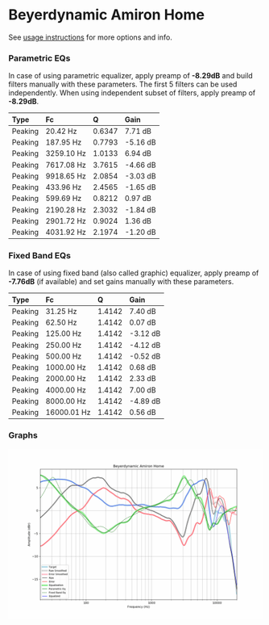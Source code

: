 # Beyerdynamic Amiron Home
See [usage instructions](https://github.com/jaakkopasanen/AutoEq#usage) for more options and info.

### Parametric EQs
In case of using parametric equalizer, apply preamp of **-8.29dB** and build filters manually
with these parameters. The first 5 filters can be used independently.
When using independent subset of filters, apply preamp of **-8.29dB**.

| Type    | Fc         |      Q | Gain     |
|:--------|:-----------|:-------|:---------|
| Peaking | 20.42 Hz   | 0.6347 | 7.71 dB  |
| Peaking | 187.95 Hz  | 0.7793 | -5.16 dB |
| Peaking | 3259.10 Hz | 1.0133 | 6.94 dB  |
| Peaking | 7617.08 Hz | 3.7615 | -4.66 dB |
| Peaking | 9918.65 Hz | 2.0854 | -3.03 dB |
| Peaking | 433.96 Hz  | 2.4565 | -1.65 dB |
| Peaking | 599.69 Hz  | 0.8212 | 0.97 dB  |
| Peaking | 2190.28 Hz | 2.3032 | -1.84 dB |
| Peaking | 2901.72 Hz | 0.9024 | 1.36 dB  |
| Peaking | 4031.92 Hz | 2.1974 | -1.20 dB |

### Fixed Band EQs
In case of using fixed band (also called graphic) equalizer, apply preamp of **-7.76dB**
(if available) and set gains manually with these parameters.

| Type    | Fc          |      Q | Gain     |
|:--------|:------------|:-------|:---------|
| Peaking | 31.25 Hz    | 1.4142 | 7.40 dB  |
| Peaking | 62.50 Hz    | 1.4142 | 0.07 dB  |
| Peaking | 125.00 Hz   | 1.4142 | -3.12 dB |
| Peaking | 250.00 Hz   | 1.4142 | -4.12 dB |
| Peaking | 500.00 Hz   | 1.4142 | -0.52 dB |
| Peaking | 1000.00 Hz  | 1.4142 | 0.68 dB  |
| Peaking | 2000.00 Hz  | 1.4142 | 2.33 dB  |
| Peaking | 4000.00 Hz  | 1.4142 | 7.00 dB  |
| Peaking | 8000.00 Hz  | 1.4142 | -4.89 dB |
| Peaking | 16000.01 Hz | 1.4142 | 0.56 dB  |

### Graphs
![](./Beyerdynamic%20Amiron%20Home.png)